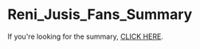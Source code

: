 # Reni_Jusis_Fans_Summary

If you're looking for the summary, [CLICK HERE](https://github.com/NLP-UG-2023-24/Reni_Jusis_Fans_Summary/blob/main/summary.md).